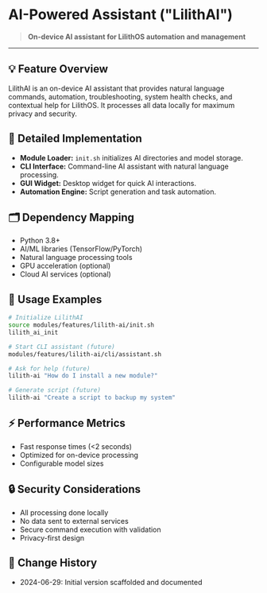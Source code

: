 # AI-Powered Assistant ("LilithAI")

> **On-device AI assistant for LilithOS automation and management**

---

## 💡 Feature Overview
LilithAI is an on-device AI assistant that provides natural language commands, automation, troubleshooting, system health checks, and contextual help for LilithOS. It processes all data locally for maximum privacy and security.

## 🧠 Detailed Implementation
- **Module Loader:** `init.sh` initializes AI directories and model storage.
- **CLI Interface:** Command-line AI assistant with natural language processing.
- **GUI Widget:** Desktop widget for quick AI interactions.
- **Automation Engine:** Script generation and task automation.

## 🗂️ Dependency Mapping
- Python 3.8+
- AI/ML libraries (TensorFlow/PyTorch)
- Natural language processing tools
- GPU acceleration (optional)
- Cloud AI services (optional)

## 🧩 Usage Examples
```sh
# Initialize LilithAI
source modules/features/lilith-ai/init.sh
lilith_ai_init

# Start CLI assistant (future)
modules/features/lilith-ai/cli/assistant.sh

# Ask for help (future)
lilith-ai "How do I install a new module?"

# Generate script (future)
lilith-ai "Create a script to backup my system"
```

## ⚡ Performance Metrics
- Fast response times (<2 seconds)
- Optimized for on-device processing
- Configurable model sizes

## 🔒 Security Considerations
- All processing done locally
- No data sent to external services
- Secure command execution with validation
- Privacy-first design

## 📜 Change History
- 2024-06-29: Initial version scaffolded and documented 